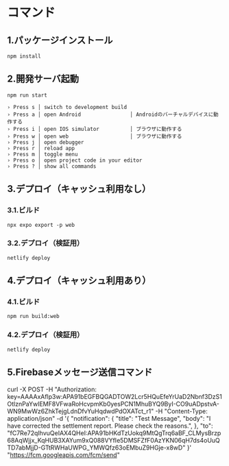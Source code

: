 # コマンド

## 1.パッケージインストール
```
npm install
```

## 2.開発サーバ起動
```
npm run start

› Press s │ switch to development build
› Press a │ open Android                │ Androidのバーチャルデバイスに動作する
› Press i │ open IOS simulator          │ ブラウザに動作する
› Press w │ open web                    │ ブラウザに動作する
› Press j │ open debugger
› Press r │ reload app
› Press m │ toggle menu
› Press o │ open project code in your editor
› Press ? │ show all commands
```

## 3.デプロイ（キャッシュ利用なし）
### 3.1.ビルド
```
npx expo export -p web
```

### 3.2.デプロイ（検証用）
```
netlify deploy
```

## 4.デプロイ（キャッシュ利用あり）
### 4.1.ビルド
```
npm run build:web
```

### 4.2.デプロイ（検証用）
```
netlify deploy
```

## 5.Firebaseメッセージ送信コマンド

curl -X POST -H "Authorization: key=AAAAxAflp3w:APA91bEGFBQGADTOW2Lcr5HQuEfeYrUaD2Nbnf3DzS1OtlznPaYwIEMF8VFwaRoHcvpmKb0yesPCN1MhuBYQ9ByI-CO9uADpstvA-WN9MwWz6ZhkTejgLdnDfvYuHqdwdPdOXATct_r1" -H "Content-Type: application/json" -d '{
"notification": {
 "title": "Test Message",
 "body": "I have corrected the settlement report. Please check the reasons.",
},
"to": "fC7Re72qIhvuQeIAX4QHeI:APA91bHKdTzUokq9MtQgTrq6aBF_CLMysBrzp68AqWjjx_KqHUB3XAYum9xQ088VYfIe5DMSFZfF0AzYKN06qH7ds4oUuQTD7abMjjD-GTtRWHaUWPG_YMWQfz63oEMbuZ9HGje-x8wD"
}' "https://fcm.googleapis.com/fcm/send"
